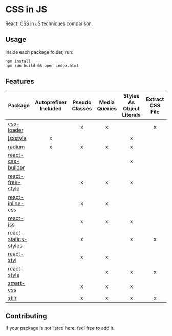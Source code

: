 # CSS in JS
React: [CSS in JS](https://speakerdeck.com/vjeux/react-css-in-js) techniques comparison.

## Usage
Inside each package folder, run:

```
npm install
npm run build && open index.html
```

## Features
| Package | Autoprefixer Included | Pseudo Classes | Media Queries | Styles As Object Literals | Extract CSS File |
|---------|:---------------------:|:--------------:|:-------------:|:-------------------------:|:----------------:|
| [css-loader](https://github.com/webpack/css-loader) | | x | x | | x |
| [jsxstyle](https://github.com/petehunt/jsxstyle) | x | | | x | |
| [radium](https://github.com/FormidableLabs/radium) | x | x | x | x | |
| [react-css-builder](https://github.com/jhudson8/react-css-builder) | | | | x | |
| [react-free-style](https://github.com/blakeembrey/react-free-style) | | x | x | x | |
| [react-inline-css](https://github.com/RickWong/react-inline-css) | | x | x | | |
| [react-jss](https://github.com/jsstyles/react-jss) | | x | x | x | |
| [react-statics-styles](https://github.com/elierotenberg/react-statics-styles) | | x | | x | x |
| [react-styl](https://github.com/nick/react-styl) | | x | x | | |
| [react-style](https://github.com/js-next/react-style) | | | x | x | x |
| [smart-css](https://github.com/hackhat/smart-css) | | x | x | x | |
| [stilr](https://github.com/chriskjaer/stilr) | | x | x | x | x |

## Contributing
If your package is not listed here, feel free to add it.
